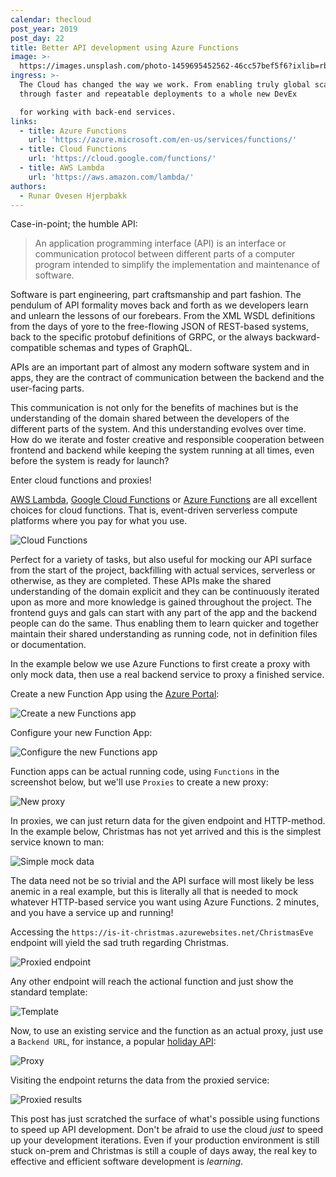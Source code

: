 ```yaml
---
calendar: thecloud
post_year: 2019
post_day: 22
title: Better API development using Azure Functions
image: >-
  https://images.unsplash.com/photo-1459695452562-46cc57bef5f6?ixlib=rb-1.2.1&ixid=eyJhcHBfaWQiOjEyMDd9&auto=format&fit=crop&w=2550&q=80
ingress: >-
  The Cloud has changed the way we work. From enabling truly global scale
  through faster and repeatable deployments to a whole new DevEx 

  for working with back-end services.
links:
  - title: Azure Functions
    url: 'https://azure.microsoft.com/en-us/services/functions/'
  - title: Cloud Functions
    url: 'https://cloud.google.com/functions/'
  - title: AWS Lambda
    url: 'https://aws.amazon.com/lambda/'
authors:
  - Runar Ovesen Hjerpbakk
---
```

Case-in-point; the humble API:

> An application programming interface (API) is an interface or communication protocol between different parts of a computer program intended to simplify the implementation and maintenance of software.

Software is part engineering, part craftsmanship and part fashion. The pendulum of API formality moves back and forth as we developers learn and unlearn the lessons of our forebears. From the XML WSDL definitions from the days of yore to the free-flowing JSON of REST-based systems, back to the specific protobuf definitions of GRPC, or the always backward-compatible schemas and types of GraphQL.

APIs are an important part of almost any modern software system and in apps, they are the contract of communication between the backend and the user-facing parts.

This communication is not only for the benefits of machines but is the understanding of the domain shared between the developers of the different parts of the system. And this understanding evolves over time. How do we iterate and foster creative and responsible cooperation between frontend and backend while keeping the system running at all times, even before the system is ready for launch?

Enter cloud functions and proxies!

[AWS Lambda](https://aws.amazon.com/lambda/), [Google Cloud Functions](https://cloud.google.com/functions/) or [Azure Functions](https://azure.microsoft.com/en-us/services/functions/) are all excellent choices for cloud functions. That is, event-driven serverless compute platforms where you pay for what you use.

![Cloud Functions](https://hjerpbakk.com/img/bekk-christmas/how-it-works.svg)

Perfect for a variety of tasks, but also useful for mocking our API surface from the start of the project, backfilling with actual services, serverless or otherwise, as they are completed. These APIs make the shared understanding of the domain explicit and they can be continuously iterated upon as more and more knowledge is gained throughout the project. The frontend guys and gals can start with any part of the app and the backend people can do the same. Thus enabling them to learn quicker and together maintain their shared understanding as running code, not in definition files or documentation.

In the example below we use Azure Functions to first create a proxy with only mock data, then use a real backend service to proxy a finished service.

Create a new Function App using the [Azure Portal](https://portal.azure.com):

![Create a new Functions app](https://hjerpbakk.com/img/bekk-christmas/1-create-a-new-function-app.png)

Configure your new Function App:

![Configure the new Functions app](https://hjerpbakk.com/img/bekk-christmas/2-configuration.png)

Function apps can be actual running code, using `Functions` in the screenshot below, but we'll use `Proxies` to create a new proxy:

![New proxy](https://hjerpbakk.com/img/bekk-christmas/3-new-proxy.png)

In proxies, we can just return data for the given endpoint and HTTP-method. In the example below, Christmas has not yet arrived and this is the simplest service known to man:

![Simple mock data](https://hjerpbakk.com/img/bekk-christmas/4-simple-mock-data.png)

The data need not be so trivial and the API surface will most likely be less anemic in a real example, but this is literally all that is needed to mock whatever HTTP-based service you want using Azure Functions. 2 minutes, and you have a service up and running!

Accessing the `https://is-it-christmas.azurewebsites.net/ChristmasEve` endpoint will yield the sad truth regarding Christmas.

![Proxied endpoint](https://hjerpbakk.com/img/bekk-christmas/6-proxied-endpoint.png)

Any other endpoint will reach the actional function and just show the standard template:

![Template](https://hjerpbakk.com/img/bekk-christmas/5-regular-endpoint.png)

Now, to use an existing service and the function as an actual proxy, just use a `Backend URL`, for instance, a popular [holiday API](https://holidayapi.com/docs):

![Proxy](https://hjerpbakk.com/img/bekk-christmas/7-proxy.png)

Visiting the endpoint returns the data from the proxied service:

![Proxied results](https://hjerpbakk.com/img/bekk-christmas/8-results.png)

This post has just scratched the surface of what's possible using functions to speed up API development. Don't be afraid to use the cloud _just_ to speed up your development iterations. Even if your production environment is still stuck on-prem and Christmas is still a couple of days away, the real key to effective and efficient software development is _learning_.
